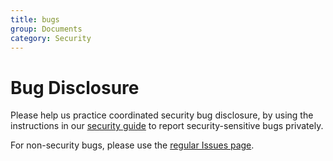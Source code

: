 ```yaml
---
title: bugs
group: Documents
category: Security
---
```


# Bug Disclosure

Please help us practice coordinated security bug disclosure, by using the
instructions in our [security guide](https://github.com/endojs/endo/tree/master/packages/ses/SECURITY.md) to
report security-sensitive bugs privately.

For non-security bugs, please use the [regular Issues
page](https://github.com/Agoric/SES-shim/issues).

